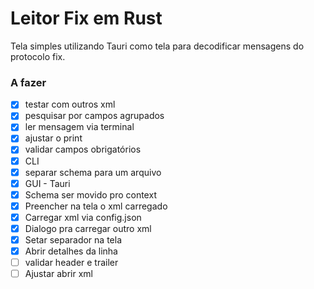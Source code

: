 # Leitor Fix em Rust
Tela simples utilizando Tauri como tela para decodificar mensagens do protocolo fix.

### A fazer
- [x] testar com outros xml
- [x] pesquisar por campos agrupados 
- [x] ler mensagem via terminal
- [x] ajustar o print
- [x] validar campos obrigatórios
- [x] CLI
- [x] separar schema para um arquivo
- [x] GUI - Tauri
- [x] Schema ser movido pro context
- [x] Preencher na tela o xml carregado
- [x] Carregar xml via config.json
- [x] Dialogo pra carregar outro xml
- [x] Setar separador na tela
- [x] Abrir detalhes da linha
- [ ] validar header e trailer
- [ ] Ajustar abrir xml